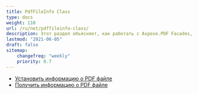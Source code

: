 ```yaml
---
title: PdfFileInfo Class
type: docs
weight: 110
url: /ru/net/pdffileinfo-class/
description: Этот раздел объясняет, как работать с Aspose.PDF Facades, используя класс PdfFileInfo.
lastmod: "2021-06-05"
draft: false
sitemap:
    changefreq: "weekly"
    priority: 0.7
---
```


- [Установить информацию о PDF файле](/pdf/ru/net/set-pdf-file-information/)
- [Получить информацию о PDF файле](/pdf/ru/net/get-pdf-file-information/)